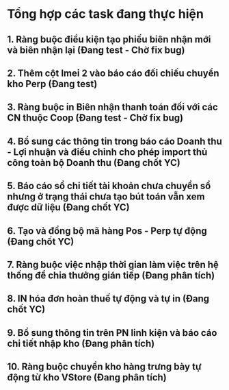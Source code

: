 # Tổng hợp các task đang thực hiện
## 1. Ràng buộc điều kiện tạo phiếu biên nhận mới và biên nhận lại (Đang test - Chờ fix bug)
## 2. Thêm cột Imei 2 vào báo cáo đối chiếu chuyển kho Perp (Đang test)
## 3. Ràng buộc in Biên nhận thanh toán đối với các CN thuộc Coop (Đang test - Chờ fix bug)
## 4. Bổ sung các thông tin trong báo cáo Doanh thu - Lợi nhuận và điều chỉnh cho phép import thủ công toàn bộ Doanh thu (Đang chốt YC)
## 5. Báo cáo sổ chi tiết tài khoản chưa chuyển sổ nhưng ở trạng thái chưa tạo bút toán vẫn xem được dữ liệu (Đang chốt YC)
## 6. Tạo và đồng bộ mã hàng Pos - Perp tự động (Đang chốt YC)
## 7. Ràng buộc việc nhập thời gian làm việc trên hệ thống để chia thưởng gián tiếp (Đang phân tích)
## 8. IN hóa đơn hoàn thuế tự động và tự in (Đang chốt YC)
## 9. Bổ sung thông tin trên PN linh kiện và báo cáo chi tiết nhập kho (Đang phân tích)
## 10. Ràng buộc chuyển kho hàng trưng bày tự động từ kho VStore (Đang phân tích)
